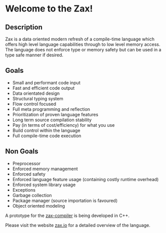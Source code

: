 # Welcome to the Zax!

## Description

Zax is a data oriented modern refresh of a compile-time language which offers high level language capabilities through to low level memory access. The language does not enforce type or memory safety but can be used in a type safe manner if desired.

## Goals

* Small and performant code input
* Fast and efficient code output
* Data orientated design
* Structural typing system
* Flow control focused
* Full meta programming and reflection
* Prioritization of proven language features
* Long term source compilation stability
* Pay (in terms of cost/efficiency) for what you use
* Build control within the language
* Full compile-time code execution

## Non Goals

* Preprocessor
* Enforced memory management
* Enforced safety
* Enforced language feature usage (containing costly runtime overhead)
* Enforced system library usage
* Exceptions
* Garbage collection
* Package manager (source importation is favoured)
* Object oriented modeling

A prototype for the  [zax-compiler](https://github.com/robin-raymond/zax-compiler) is being developed in C++.

Please visit the website [zax.io](https://zax.io/) for a detailed overview of the language.
